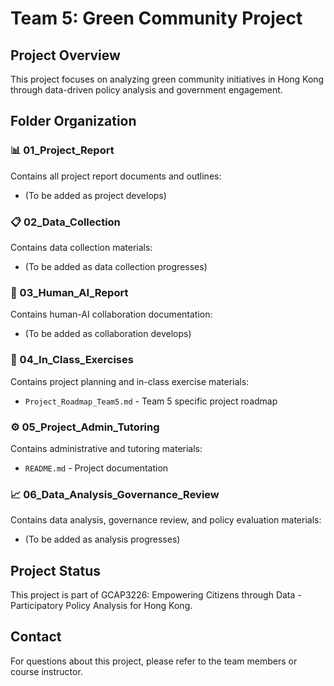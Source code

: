 # Team 5: Green Community Project

## Project Overview
This project focuses on analyzing green community initiatives in Hong Kong through data-driven policy analysis and government engagement.

## Folder Organization

### 📊 01_Project_Report
Contains all project report documents and outlines:
- (To be added as project develops)

### 📋 02_Data_Collection
Contains data collection materials:
- (To be added as data collection progresses)

### 🤖 03_Human_AI_Report
Contains human-AI collaboration documentation:
- (To be added as collaboration develops)

### 🎯 04_In_Class_Exercises
Contains project planning and in-class exercise materials:
- `Project_Roadmap_Team5.md` - Team 5 specific project roadmap

### ⚙️ 05_Project_Admin_Tutoring
Contains administrative and tutoring materials:
- `README.md` - Project documentation

### 📈 06_Data_Analysis_Governance_Review
Contains data analysis, governance review, and policy evaluation materials:
- (To be added as analysis progresses)

## Project Status
This project is part of GCAP3226: Empowering Citizens through Data - Participatory Policy Analysis for Hong Kong.

## Contact
For questions about this project, please refer to the team members or course instructor.
